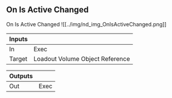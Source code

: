 ## On Is Active Changed
On Is Active Changed
![[../img/nd_img_OnIsActiveChanged.png]]

|Inputs||
|--|--|
| In | Exec |
| Target | Loadout Volume Object Reference |

|Outputs||
|--|--|
| Out | Exec |
